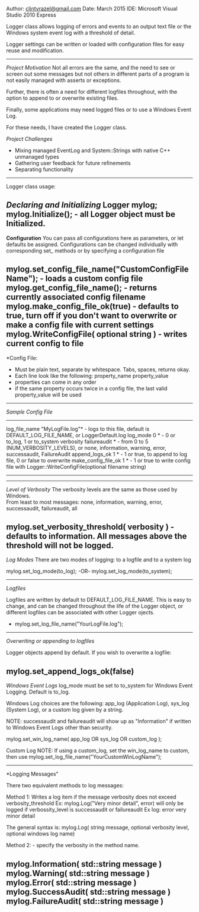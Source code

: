  Author: clintvrazel@gmail.com
 Date: March 2015
 IDE: Microsoft Visual Studio 2010 Express 
 
 Logger class allows logging of errors and events
 to an output text file or the Windows system event log 
 with a threshold of detail.

 Logger settings can be written or loaded with configuration files
 for easy reuse and modification. 

 ------------------------------------------------------------------------------
 *Project Motivation*
 Not all errors are the same, and the need to see or 
 screen out some messages but not others in different parts
 of a program is not easily managed with asserts or exceptions.

 Further, there is often a need for different logfiles throughout, 
 with the option to append to or overwrite existing files.

 Finally, some applications may need logged files
 or to use a Windows Event Log.
 
 For these needs, I have created the Logger class.
 
 *Project Challenges*
 - Mixing managed EventLog and System::Strings with 
   native C++ unmanaged types
 - Gathering user feedback for future refinements
 - Separating functionality
 ------------------------------------------------------------------------------
 
 Logger class usage:

 *Declaring and Initializing*
 Logger mylog;
 mylog.Initialize();  - all Logger object must be Initialized.
 ------------------------------------------------------------------------------
 
 **Configuration**
 You can pass all configurations here as parameters, or let defaults be assigned.
 Configurations can be changed individually with corresponding set_ methods or by 
 specifying a configuration file

 mylog.set_config_file_name("CustomConfigFileName");    - loads a custom config file
 mylog.get_config_file_name();							- returns currently associated config filename
 mylog.make_config_file_ok(true) - defaults to true, turn off if you don't want to overwrite or make a config file with current settings
 mylog.WriteConfigFile( optional string <filename> )	- writes current config to file
 ------------------------------------------------------------------------------
 
 *Config File:
 - Must be plain text, separate by whitespace. Tabs, spaces, returns okay.
 - Each line look like the following:  property_name property_value 
 - properties can come in any order
 - if the same property occurs twice in a config file, the last valid property_value will be used
 ------------------------------------------------------------------------------
 
 *Sample Config File*
 *******************************
 log_file_name	"MyLogFile.log"*	- logs to this file, default is DEFAULT_LOG_FILE_NAME, or LoggerDefault.log
 log_mode	0				   *	- 0 or to_log, 1 or to_system
 verbosity	failureaudit	   *	- from 0 to 5 (NUM_VERBOSITY_LEVELS), or none, information, warning, error, successaudit, FailureAudit
 append_logs_ok	1			   *    - 1 or true, to append to log file, 0 or false to overwrite
 make_config_file_ok	1	   *	- 1 or true to write config file with Logger::WriteConfigFile(optional filename string)
 *******************************
 ------------------------------------------------------------------------------
 
 *Level of Verbosity*
 The verbosity levels are the same as those used by Windows.  
 From least to most messages: none, information, warning, error, successaudit, failureaudit, all
 
 mylog.set_verbosity_threshold( verbosity )  - defaults to information. All messages above the threshold will not be logged. 
 ------------------------------------------------------------------------------
 
 *Log Modes*
 There are two modes of logging: to a logfile and to a system log

 mylog.set_log_mode(to_log); 
 -OR-
 mylog.set_log_mode(to_system);

 ------------------------------------------------------------------------------
 
 *Logfiles*
 
 Logfiles are written by default to DEFAULT_LOG_FILE_NAME. 
 This is easy to change, and can be changed throughout the 
 life of the Logger object, or different logfiles can be 
 associated with other Logger ojects.

 - mylog.set_log_file_name("YourLogFile.log"); 
 ------------------------------------------------------------------------------
 
 *Overwriting or appending to logfiles*
 
 Logger objects append by default.
 If you wish to overwrite a logfile: 

 mylog.set_append_logs_ok(false) 
 ------------------------------------------------------------------------------
 
 *Windows Event Logs*
 log_mode must be set to to_system for Windows Event Logging. Default is to_log.

 Windows Log choices are the following: app_log (Application Log), sys_log (System Log), 
 or a custom log given by a string. 
 
 NOTE: successaudit and failureaudit will show up as "Information" 
 if written to Windows Event Logs other than security.

 mylog.set_win_log_name( app_log OR sys_log OR custom_log );
 
 Custom Log NOTE: If using a custom_log, set the win_log_name to custom, then
 use mylog.set_log_file_name("YourCustomWinLogName");
 
 ------------------------------------------------------------------------------
 
 *Logging Messages"
 
 There two equivalent methods to log messages:

 Method 1: Writes a <verbosity> <message> log item if the message verbosity does not exceed verbosity_threshold
 Ex: mylog.Log("Very minor detail", error) will only be logged if verbossity_level is successaudit or failureaudit
 Ex log: error very minor detail

 The general syntax is: 
 mylog.Log( string message, optional verbosity level, optional windows log name) 

 Method 2: - specify the verbosity in the method name. 

 mylog.Information( std::string message )
 mylog.Warning( std::string message )
 mylog.Error( std::string message )
 mylog.SuccessAudit( std::string message ) 
 mylog.FailureAudit( std::string message ) 
 ------------------------------------------------------------------------------
